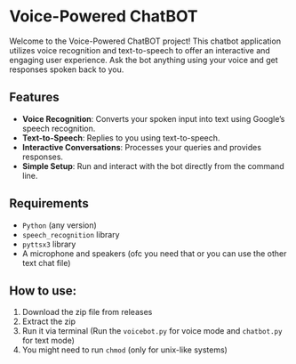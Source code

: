 # Voice-Powered ChatBOT

Welcome to the Voice-Powered ChatBOT project! This chatbot application utilizes voice recognition and text-to-speech to offer an interactive and engaging user experience. Ask the bot anything using your voice and get responses spoken back to you.

## Features

- **Voice Recognition**: Converts your spoken input into text using Google’s speech recognition.
- **Text-to-Speech**: Replies to you using text-to-speech.
- **Interactive Conversations**: Processes your queries and provides responses.
- **Simple Setup**: Run and interact with the bot directly from the command line.

## Requirements

- `Python` (any version)
- `speech_recognition` library
- `pyttsx3` library
- A microphone and speakers (ofc you need that or you can use the other text chat file)

## How to use:

1. Download the zip file from releases
2. Extract the zip
3. Run it via terminal (Run the `voicebot.py` for voice mode and `chatbot.py` for text mode)
4. You might need to run `chmod` (only for unix-like systems)
